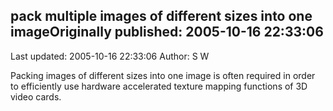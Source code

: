 ## pack multiple images of different sizes into one imageOriginally published: 2005-10-16 22:33:06 
Last updated: 2005-10-16 22:33:06 
Author: S W 
 
Packing images of different sizes into one image is often required in order to efficiently use hardware accelerated texture mapping functions of 3D video cards.